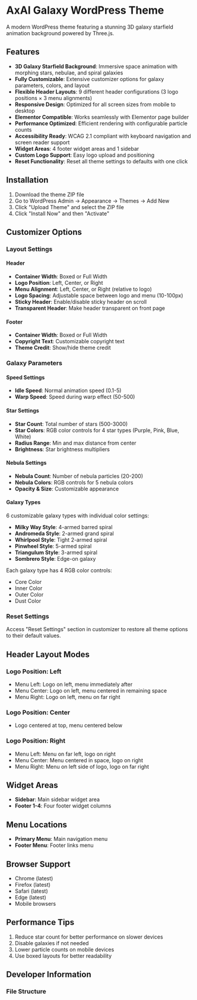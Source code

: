# AxAI Galaxy WordPress Theme

A modern WordPress theme featuring a stunning 3D galaxy starfield animation background powered by Three.js.

## Features

- **3D Galaxy Starfield Background**: Immersive space animation with morphing stars, nebulae, and spiral galaxies
- **Fully Customizable**: Extensive customizer options for galaxy parameters, colors, and layout
- **Flexible Header Layouts**: 9 different header configurations (3 logo positions × 3 menu alignments)
- **Responsive Design**: Optimized for all screen sizes from mobile to desktop
- **Elementor Compatible**: Works seamlessly with Elementor page builder
- **Performance Optimized**: Efficient rendering with configurable particle counts
- **Accessibility Ready**: WCAG 2.1 compliant with keyboard navigation and screen reader support
- **Widget Areas**: 4 footer widget areas and 1 sidebar
- **Custom Logo Support**: Easy logo upload and positioning
- **Reset Functionality**: Reset all theme settings to defaults with one click

## Installation

1. Download the theme ZIP file
2. Go to WordPress Admin → Appearance → Themes → Add New
3. Click "Upload Theme" and select the ZIP file
4. Click "Install Now" and then "Activate"

## Customizer Options

### Layout Settings

#### Header
- **Container Width**: Boxed or Full Width
- **Logo Position**: Left, Center, or Right
- **Menu Alignment**: Left, Center, or Right (relative to logo)
- **Logo Spacing**: Adjustable space between logo and menu (10-100px)
- **Sticky Header**: Enable/disable sticky header on scroll
- **Transparent Header**: Make header transparent on front page

#### Footer
- **Container Width**: Boxed or Full Width
- **Copyright Text**: Customizable copyright text
- **Theme Credit**: Show/hide theme credit

### Galaxy Parameters

#### Speed Settings
- **Idle Speed**: Normal animation speed (0.1-5)
- **Warp Speed**: Speed during warp effect (50-500)

#### Star Settings
- **Star Count**: Total number of stars (500-3000)
- **Star Colors**: RGB color controls for 4 star types (Purple, Pink, Blue, White)
- **Radius Range**: Min and max distance from center
- **Brightness**: Star brightness multipliers

#### Nebula Settings
- **Nebula Count**: Number of nebula particles (20-200)
- **Nebula Colors**: RGB controls for 5 nebula colors
- **Opacity & Size**: Customizable appearance

#### Galaxy Types
6 customizable galaxy types with individual color settings:
- **Milky Way Style**: 4-armed barred spiral
- **Andromeda Style**: 2-armed grand spiral
- **Whirlpool Style**: Tight 2-armed spiral
- **Pinwheel Style**: 5-armed spiral
- **Triangulum Style**: 3-armed spiral
- **Sombrero Style**: Edge-on galaxy

Each galaxy type has 4 RGB color controls:
- Core Color
- Inner Color
- Outer Color
- Dust Color

### Reset Settings

Access "Reset Settings" section in customizer to restore all theme options to their default values.

## Header Layout Modes

### Logo Position: Left
- Menu Left: Logo on left, menu immediately after
- Menu Center: Logo on left, menu centered in remaining space
- Menu Right: Logo on left, menu on far right

### Logo Position: Center
- Logo centered at top, menu centered below

### Logo Position: Right
- Menu Left: Menu on far left, logo on right
- Menu Center: Menu centered in space, logo on right
- Menu Right: Menu on left side of logo, logo on far right

## Widget Areas

- **Sidebar**: Main sidebar widget area
- **Footer 1-4**: Four footer widget columns

## Menu Locations

- **Primary Menu**: Main navigation menu
- **Footer Menu**: Footer links menu

## Browser Support

- Chrome (latest)
- Firefox (latest)
- Safari (latest)
- Edge (latest)
- Mobile browsers

## Performance Tips

1. Reduce star count for better performance on slower devices
2. Disable galaxies if not needed
3. Lower particle counts on mobile devices
4. Use boxed layouts for better readability

## Developer Information

### File Structure